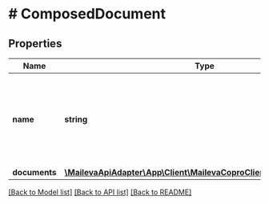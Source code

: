 # # ComposedDocument

## Properties

Name | Type | Description | Notes
------------ | ------------- | ------------- | -------------
**name** | **string** | Nom du document composé. Il sera visible par le destinataire en cas d&#39;envoi électronique. |
**documents** | [**\MailevaApiAdapter\App\Client\MailevaCoproClient\Model\Document[]**](Document.md) |  | [optional]

[[Back to Model list]](../../README.md#models) [[Back to API list]](../../README.md#endpoints) [[Back to README]](../../README.md)
